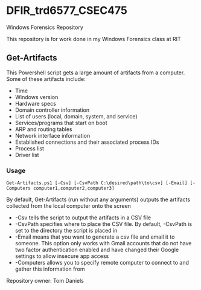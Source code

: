 # DFIR_trd6577_CSEC475
Windows Forensics Repository

This repository is for work done in my Windows Forensics class at RIT

## Get-Artifacts
This Powershell script gets a large amount of artifacts from a computer. Some of these artifacts include:
* Time
* Windows version
* Hardware specs
* Domain controller information
* List of users (local, domain, system, and service)
* Services/programs that start on boot
* ARP and routing tables
* Network interface information
* Established connections and their associated process IDs
* Process list
* Driver list

### Usage
`Get-Artifacts.ps1 [-Csv] [-CsvPath C:\desired\path\to\csv] [-Email] [-Computers computer1,computer2,computer3]`

By default, Get-Artifacts (run without any arguments) outputs the artifacts collected from the local computer onto the screen
* -Csv tells the script to output the artifacts in a CSV file
* -CsvPath specifies where to place the CSV file. By default, -CsvPath is set to the directory the script is placed in
* -Email means that you want to generate a csv file and email it to someone. This option only works with Gmail accounts
that do not have two factor authentication enabled and have changed their Google settings to allow insecure app access
* -Computers allows you to specify remote computer to connect to and gather this information from


Repository owner: Tom Daniels
